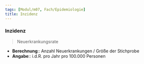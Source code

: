 ```yaml
---
tags: [Modul/m07, Fach/Epidemiologie]
title: Inzidenz
---
```

### Inzidenz
> Neuerkrankungsrate
- **Berechnung**:: Anzahl Neuerkrankungen / Größe der Stichprobe
- **Angabe**:: i.d.R. pro Jahr pro 100.000 Personen